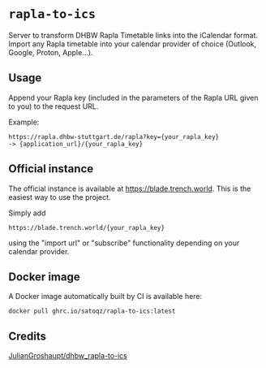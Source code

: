# `rapla-to-ics`

Server to transform DHBW Rapla Timetable links into the iCalendar format.
Import any Rapla timetable into your calendar provider of choice (Outlook, Google, Proton, Apple...).

## Usage

Append your Rapla key (included in the parameters of the Rapla URL given to you) to the request URL.

Example:

```
https://rapla.dhbw-stuttgart.de/rapla?key={your_rapla_key}
-> {application_url}/{your_rapla_key}
```

## Official instance

The official instance is available at https://blade.trench.world.
This is the easiest way to use the project.

Simply add

```
https://blade.trench.world/{your_rapla_key}
```

using the "import url" or "subscribe" functionality depending on your calendar provider.

## Docker image

A Docker image automatically built by CI is available here:

```
docker pull ghrc.io/satoqz/rapla-to-ics:latest
```

## Credits

[JulianGroshaupt/dhbw_rapla-to-ics](https://github.com/JulianGroshaupt/dhbw_rapla-to-ics)
